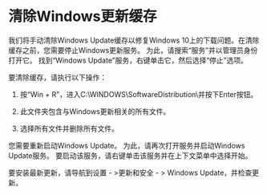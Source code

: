 # 清除Windows更新缓存

我们将手动清除Windows Update缓存以修复Windows 10上的下载问题。在清除缓存之前，您需要停止Windows更新服务。 为此，请搜索“服务”并以管理员身份打开它。 找到“Windows Update”服务，右键单击它，然后选择“停止”选项。

要清除缓存，请执行以下操作：

1.  按“Win + R”，进入C:\WINDOWS\SoftwareDistribution\并按下Enter按钮。

2.  此文件夹包含与Windows更新相关的所有文件。

3.  选择所有文件并删除所有文件。

您需要重新启动Windows Update。 为此，请再次打开服务并启动Windows Update服务。 要启动该服务，请右键单击该服务并在上下文菜单中选择开始。

要安装最新更新，请导航到设置 - >更新和安全 - > Windows Update，并检查更新。